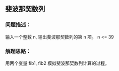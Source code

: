 ## 斐波那契数列

### 问题描述： 
输入一个整数 n, 输出斐波那契数列的第 n 项。 n <= 39

### 解题思路：
用两个变量 fib1, fib2 模拟斐波那契数列计算的过程。 
